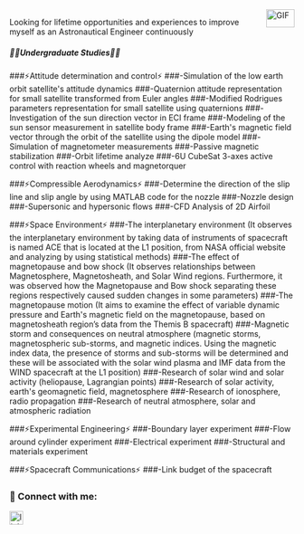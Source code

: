<img align="right" alt="GIF" src="https://github.com/abhisheknaiidu/abhisheknaiidu/blob/master/code.gif?raw=true" width="50" height="32" />

Looking for lifetime opportunities and experiences to improve myself as an Astronautical Engineer continuously

##### 👨‍🎓Undergraduate Studies👨‍🎓

###⚡Attitude determination and control⚡
###-Simulation of the low earth orbit satellite's attitude dynamics
###-Quaternion attitude representation for small satellite transformed from Euler angles
###-Modified Rodrigues parameters representation for small satellite using quaternions
###-Investigation of the sun direction vector in ECI frame
###-Modeling of the sun sensor measurement in satellite body frame
###-Earth's magnetic field vector through the orbit of the satellite using the dipole model
###-Simulation of magnetometer measurements
###-Passive magnetic stabilization
###-Orbit lifetime analyze
###-6U CubeSat 3-axes active control with reaction wheels and magnetorquer

###⚡Compressible Aerodynamics⚡
###-Determine the direction of the slip line and slip angle by using MATLAB code for the nozzle
###-Nozzle design
###-Supersonic and hypersonic flows
###-CFD Analysis of 2D Airfoil

###⚡Space Environment⚡
###-The interplanetary environment (It observes the interplanetary environment by taking data of instruments of spacecraft is named ACE that is located at the L1 position, from NASA official website and analyzing by using statistical methods)
###-The effect of magnetopause and bow shock (It observes relationships between Magnetosphere, Magnetosheath, and Solar Wind regions. Furthermore, it was observed how the Magnetopause and Bow shock separating these regions respectively caused sudden changes in some parameters)
###-The magnetopause motion (It aims to examine the effect of variable dynamic pressure and Earth's magnetic field on the magnetopause, based on magnetosheath region’s data from the Themis B spacecraft)
###-Magnetic storm and consequences on neutral atmosphere (magnetic storms, magnetospheric sub-storms, and magnetic indices. Using the magnetic index data, the presence of storms and sub-storms will be determined and these will be associated with the solar wind plasma and IMF data from the WIND spacecraft at the L1 position)
###-Research of solar wind and solar activity (heliopause, Lagrangian points)
###-Research of solar activity, earth's geomagnetic field, magnetosphere
###-Research of ionosphere, radio propagation
###-Research of neutral atmosphere, solar and atmospheric radiation

###⚡Experimental Engineering⚡
###-Boundary layer experiment
###-Flow around cylinder experiment
###-Electrical experiment
###-Structural and materials experiment

###⚡Spacecraft Communications⚡
###-Link budget of the spacecraft

### 📩 Connect with me:

[<img align="left" alt="linkedin | LinkedIn" width="24px" src="https://raw.githubusercontent.com/peterthehan/peterthehan/master/assets/linkedin.svg" />][linkedin]

<br />



[linkedin]: https://www.linkedin.com/in/balkiranil/

[gmail]: mailto:javelin.adcs@gmail.com
<br />
